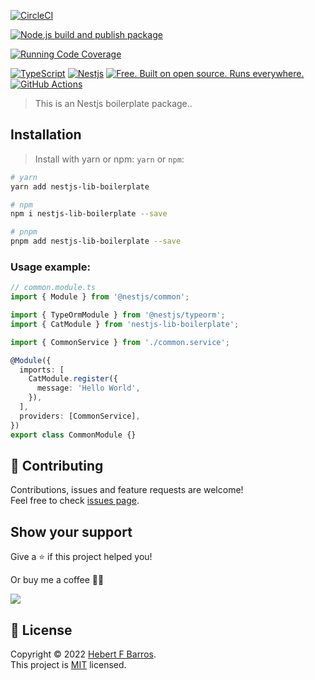 [![CircleCI](https://dl.circleci.com/status-badge/img/gh/hebertcisco/nestjs-lib-boilerplate/tree/master.svg?style=svg)](https://dl.circleci.com/status-badge/redirect/gh/hebertcisco/nestjs-lib-boilerplate/tree/master)

[![Node.js build and publish package](https://github.com/hebertcisco/nestjs-lib-boilerplate/actions/workflows/npm-publish.yml/badge.svg)](https://github.com/hebertcisco/nestjs-lib-boilerplate/actions/workflows/npm-publish.yml)

[![Running Code Coverage](https://github.com/hebertcisco/nestjs-lib-boilerplate/actions/workflows/coverage.yml/badge.svg)](https://github.com/hebertcisco/nestjs-lib-boilerplate/actions/workflows/coverage.yml)

[![TypeScript](https://img.shields.io/badge/TypeScript-007ACC?style=flat&logo=typescript&logoColor=white)](https://www.typescriptlang.org/)
[![Nestjs](https://img.shields.io/badge/Nestjs-ea2845?style=flat&logo=nestjs&logoColor=white)](https://nestjs.com/)
[![Free. Built on open source. Runs everywhere.](https://img.shields.io/badge/VS_Code-0078D4?style=flat&logo=visual%20studio%20code&logoColor=white)](https://code.visualstudio.com/)
[![GitHub Actions](https://img.shields.io/badge/github%20actions-%232671E5.svg?style=flat&logo=githubactions&logoColor=white)](https://github.com/hebertcisco/nestjs-lib-boilerplate/actions)

> This is an Nestjs boilerplate package..

## Installation

> Install with yarn or npm: `yarn` or `npm`:

```bash
# yarn
yarn add nestjs-lib-boilerplate
```

```bash
# npm
npm i nestjs-lib-boilerplate --save
```

```bash
# pnpm
pnpm add nestjs-lib-boilerplate --save
```

### Usage example:

```ts
// common.module.ts
import { Module } from '@nestjs/common';

import { TypeOrmModule } from '@nestjs/typeorm';
import { CatModule } from 'nestjs-lib-boilerplate';

import { CommonService } from './common.service';

@Module({
  imports: [
    CatModule.register({
      message: 'Hello World',
    }),
  ],
  providers: [CommonService],
})
export class CommonModule {}
```

## 🤝 Contributing

Contributions, issues and feature requests are welcome!<br />Feel free to check [issues page](issues).

## Show your support

Give a ⭐️ if this project helped you!

Or buy me a coffee 🙌🏾

<a href="https://www.buymeacoffee.com/hebertcisco">
    <img src="https://img.buymeacoffee.com/button-api/?text=Buy me a coffee&emoji=&slug=hebertcisco&button_colour=FFDD00&font_colour=000000&font_family=Inter&outline_colour=000000&coffee_colour=ffffff" />
</a>

## 📝 License

Copyright © 2022 [Hebert F Barros](https://github.com/hebertcisco).<br />
This project is [MIT](LICENSE) licensed.
